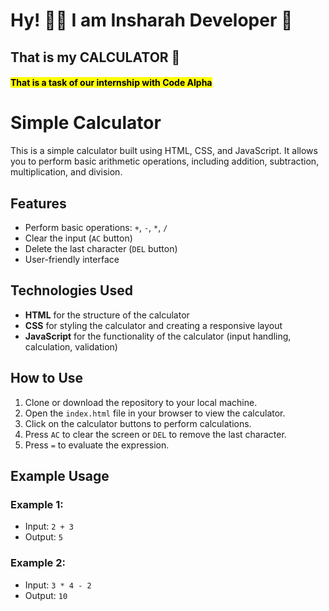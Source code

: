 <h1>Hy! 👋🏻 I am Insharah Developer 🙂</h1>
<h2>That is my <b>CALCULATOR 🧮</b></h2>
<h4><mark>That is a task of our internship with <b>Code Alpha</b></mark></h4>

# Simple Calculator

This is a simple calculator built using HTML, CSS, and JavaScript. It allows you to perform basic arithmetic operations, including addition, subtraction, multiplication, and division.

## Features

- Perform basic operations: `+`, `-`, `*`, `/`
- Clear the input (`AC` button)
- Delete the last character (`DEL` button)
- User-friendly interface

## Technologies Used

- **HTML** for the structure of the calculator
- **CSS** for styling the calculator and creating a responsive layout
- **JavaScript** for the functionality of the calculator (input handling, calculation, validation)

## How to Use

1. Clone or download the repository to your local machine.
2. Open the `index.html` file in your browser to view the calculator.
3. Click on the calculator buttons to perform calculations.
4. Press `AC` to clear the screen or `DEL` to remove the last character.
5. Press `=` to evaluate the expression.

## Example Usage

### Example 1:
- Input: `2 + 3`
- Output: `5`

### Example 2:
- Input: `3 * 4 - 2`
- Output: `10`

